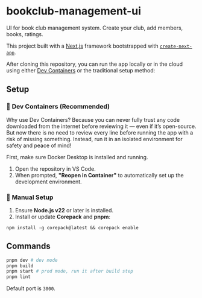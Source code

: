 # bookclub-management-ui
UI for book club management system. Create your club, add members, books, ratings.

This project built with a [Next.js](https://nextjs.org) framework bootstrapped with [`create-next-app`](https://nextjs.org/docs/app/api-reference/cli/create-next-app).

After cloning this repository, you can run the app locally or in the cloud using either [Dev Containers](https://code.visualstudio.com/docs/devcontainers/containers) or the traditional setup method:

## Setup

### 🚢 **Dev Containers (Recommended)**

Why use Dev Containers? Because you can never fully trust any code downloaded from the internet before reviewing it — even if it’s open-source. But now there is no need to review every line before running the app with a risk of missing something. Instead, run it in an isolated environment for safety and peace of mind!

First, make sure Docker Desktop is installed and running.

1.  Open the repository in VS Code.
2.  When prompted, **"Reopen in Container"** to automatically set up the development environment.

### 🔧 **Manual Setup**

1.  Ensure **Node.js v22** or later is installed.
2.  Install or update **Corepack** and **pnpm**:

```
npm install -g corepack@latest && corepack enable
```

## Commands

```bash
pnpm dev # dev mode
pnpm build
pnpm start # prod mode, run it after build step
pnpm lint
```

Default port is `3000`.
